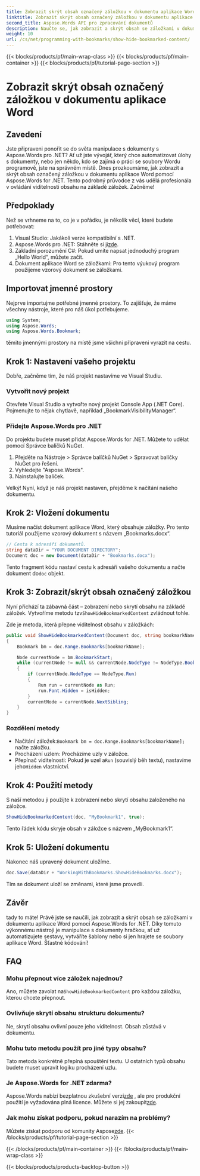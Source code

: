 ```yaml
---
title: Zobrazit skrýt obsah označený záložkou v dokumentu aplikace Word
linktitle: Zobrazit skrýt obsah označený záložkou v dokumentu aplikace Word
second_title: Aspose.Words API pro zpracování dokumentů
description: Naučte se, jak zobrazit a skrýt obsah se záložkami v dokumentech aplikace Word pomocí Aspose.Words for .NET pomocí tohoto podrobného průvodce krok za krokem.
weight: 10
url: /cs/net/programming-with-bookmarks/show-hide-bookmarked-content/
---
```


{{< blocks/products/pf/main-wrap-class >}}
{{< blocks/products/pf/main-container >}}
{{< blocks/products/pf/tutorial-page-section >}}

# Zobrazit skrýt obsah označený záložkou v dokumentu aplikace Word

## Zavedení

Jste připraveni ponořit se do světa manipulace s dokumenty s Aspose.Words pro .NET? Ať už jste vývojář, který chce automatizovat úlohy s dokumenty, nebo jen někdo, kdo se zajímá o práci se soubory Wordu programově, jste na správném místě. Dnes prozkoumáme, jak zobrazit a skrýt obsah označený záložkou v dokumentu aplikace Word pomocí Aspose.Words for .NET. Tento podrobný průvodce z vás udělá profesionála v ovládání viditelnosti obsahu na základě záložek. Začněme!

## Předpoklady

Než se vrhneme na to, co je v pořádku, je několik věcí, které budete potřebovat:

1. Visual Studio: Jakákoli verze kompatibilní s .NET.
2.  Aspose.Words pro .NET: Stáhněte si ji[zde](https://releases.aspose.com/words/net/).
3. Základní porozumění C#: Pokud umíte napsat jednoduchý program „Hello World“, můžete začít.
4. Dokument aplikace Word se záložkami: Pro tento výukový program použijeme vzorový dokument se záložkami.

## Importovat jmenné prostory

Nejprve importujme potřebné jmenné prostory. To zajišťuje, že máme všechny nástroje, které pro náš úkol potřebujeme.

```csharp
using System;
using Aspose.Words;
using Aspose.Words.Bookmark;
```

těmito jmennými prostory na místě jsme všichni připraveni vyrazit na cestu.

## Krok 1: Nastavení vašeho projektu

Dobře, začněme tím, že náš projekt nastavíme ve Visual Studiu.

### Vytvořit nový projekt

Otevřete Visual Studio a vytvořte nový projekt Console App (.NET Core). Pojmenujte to nějak chytlavě, například „BookmarkVisibilityManager“.

### Přidejte Aspose.Words pro .NET

Do projektu budete muset přidat Aspose.Words for .NET. Můžete to udělat pomocí Správce balíčků NuGet.

1. Přejděte na Nástroje > Správce balíčků NuGet > Spravovat balíčky NuGet pro řešení.
2. Vyhledejte "Aspose.Words".
3. Nainstalujte balíček.

Velký! Nyní, když je náš projekt nastaven, přejděme k načítání našeho dokumentu.

## Krok 2: Vložení dokumentu

Musíme načíst dokument aplikace Word, který obsahuje záložky. Pro tento tutoriál použijeme vzorový dokument s názvem „Bookmarks.docx“.

```csharp
// Cesta k adresáři dokumentů.
string dataDir = "YOUR DOCUMENT DIRECTORY";
Document doc = new Document(dataDir + "Bookmarks.docx");
```

 Tento fragment kódu nastaví cestu k adresáři vašeho dokumentu a načte dokument do`doc` objekt.

## Krok 3: Zobrazit/skrýt obsah označený záložkou

Nyní přichází ta zábavná část – zobrazení nebo skrytí obsahu na základě záložek. Vytvoříme metodu tzv`ShowHideBookmarkedContent` zvládnout tohle.

Zde je metoda, která přepne viditelnost obsahu v záložkách:

```csharp
public void ShowHideBookmarkedContent(Document doc, string bookmarkName, bool isHidden)
{
    Bookmark bm = doc.Range.Bookmarks[bookmarkName];

    Node currentNode = bm.BookmarkStart;
    while (currentNode != null && currentNode.NodeType != NodeType.BookmarkEnd)
    {
        if (currentNode.NodeType == NodeType.Run)
        {
            Run run = currentNode as Run;
            run.Font.Hidden = isHidden;
        }
        currentNode = currentNode.NextSibling;
    }
}
```

### Rozdělení metody

-  Načítání záložek:`Bookmark bm = doc.Range.Bookmarks[bookmarkName];` načte záložku.
- Procházení uzlem: Procházíme uzly v záložce.
-  Přepínač viditelnosti: Pokud je uzel a`Run` (souvislý běh textu), nastavíme jeho`Hidden` vlastnictví.

## Krok 4: Použití metody

S naší metodou ji použijte k zobrazení nebo skrytí obsahu založeného na záložce.

```csharp
ShowHideBookmarkedContent(doc, "MyBookmark1", true);
```

Tento řádek kódu skryje obsah v záložce s názvem „MyBookmark1“.

## Krok 5: Uložení dokumentu

Nakonec náš upravený dokument uložíme.

```csharp
doc.Save(dataDir + "WorkingWithBookmarks.ShowHideBookmarks.docx");
```

Tím se dokument uloží se změnami, které jsme provedli.

## Závěr

tady to máte! Právě jste se naučili, jak zobrazit a skrýt obsah se záložkami v dokumentu aplikace Word pomocí Aspose.Words for .NET. Díky tomuto výkonnému nástroji je manipulace s dokumenty hračkou, ať už automatizujete sestavy, vytváříte šablony nebo si jen hrajete se soubory aplikace Word. Šťastné kódování!

## FAQ

### Mohu přepnout více záložek najednou?
 Ano, můžete zavolat na`ShowHideBookmarkedContent` pro každou záložku, kterou chcete přepnout.

### Ovlivňuje skrytí obsahu strukturu dokumentu?
Ne, skrytí obsahu ovlivní pouze jeho viditelnost. Obsah zůstává v dokumentu.

### Mohu tuto metodu použít pro jiné typy obsahu?
Tato metoda konkrétně přepíná spouštění textu. U ostatních typů obsahu budete muset upravit logiku procházení uzlu.

### Je Aspose.Words for .NET zdarma?
 Aspose.Words nabízí bezplatnou zkušební verzi[zde](https://releases.aspose.com/) , ale pro produkční použití je vyžadována plná licence. Můžete si jej zakoupit[zde](https://purchase.aspose.com/buy).

### Jak mohu získat podporu, pokud narazím na problémy?
 Můžete získat podporu od komunity Aspose[zde](https://forum.aspose.com/c/words/8).
{{< /blocks/products/pf/tutorial-page-section >}}

{{< /blocks/products/pf/main-container >}}
{{< /blocks/products/pf/main-wrap-class >}}

{{< blocks/products/products-backtop-button >}}

